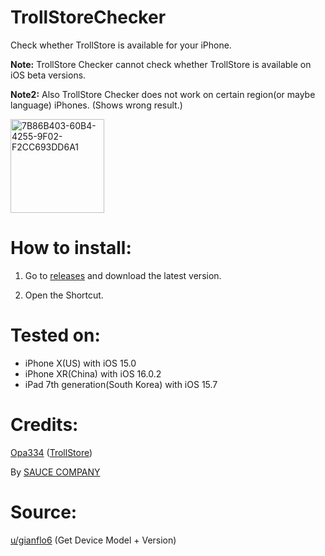 # TrollStoreChecker

Check whether TrollStore is available for your iPhone.

**Note:** TrollStore Checker cannot check whether TrollStore is available on iOS beta versions. 

**Note2:** Also TrollStore Checker does not work on certain region(or maybe language) iPhones. (Shows wrong result.)

<img width="150" alt="7B86B403-60B4-4255-9F02-F2CC693DD6A1" src="https://user-images.githubusercontent.com/82555878/197333210-428913ba-c8d0-476b-9ae8-c3b981e73f2f.png">

# How to install:

1. Go to [releases](https://github.com/Dr-Sauce/TrollStoreChecker/releases) and download the latest version.

2. Open the Shortcut. 

# Tested on:
- iPhone X(US) with iOS 15.0
- iPhone XR(China) with iOS 16.0.2
- iPad 7th generation(South Korea) with iOS 15.7

# Credits:

[Opa334](https://github.com/opa334) ([TrollStore](https://github.com/opa334/TrollStore))

By [SAUCE COMPANY](m.blog.naver.com/sauce2011])

# Source:

[u/gianflo6](https://www.reddit.com/r/shortcuts/comments/fnp34c/comment/flbjtzm/) (Get Device Model + Version)
